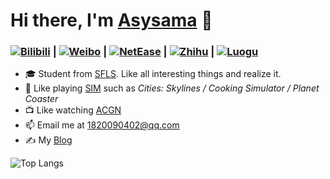 # Hi there, I'm [Asysama](https://asysama.github.io) 👋
### [![](https://asset.gitblock.cn/Media?name=751E6AE9253235B3EC3C20589602BAF0.png)Bilibili](https://space.bilibili.com/513449298) **|** [![](https://weibo.com/favicon.ico)Weibo](https://weibo.com/u/7360841605) **|** [![](https://s1.music.126.net/style/favicon.ico?v20180823)NetEase](https://music.163.com/#/user/home?id=1901649037) **|** [![](https://static.zhihu.com/heifetz/favicon.ico)Zhihu](https://www.zhihu.com/people/asyopic) **|** [![](https://asset.gitblock.cn/Media?name=DA08BE603440E4943EF7E182AB606F32.png)Luogu](https://www.luogu.com.cn/user/349498)
- 🎓 Student from [SFLS](https://www.sfls.net.cn). Like all interesting things and realize it.
- 🎯 Like playing [SIM](https://baike.baidu.com/item/%E6%A8%A1%E6%8B%9F%E7%BB%8F%E8%90%A5%E6%B8%B8%E6%88%8F) such as *Cities: Skylines / Cooking Simulator / Planet Coaster*
- 📺 Like watching [ACGN](https://zh.moegirl.org.cn/Mainpage)
- 📫 Email me at [1820090402@qq.com](mailto:1820090402@qq.com)
- ✍️ My [Blog](https://asysama.github.io)

![Top Langs](https://github-readme-stats.vercel.app/api/top-langs/?username=Asysama&layout=compact&langs_count=6)
